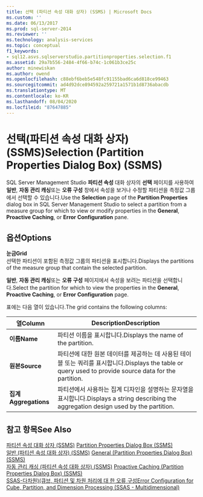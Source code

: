 ```yaml
---
title: 선택 (파티션 속성 대화 상자) (SSMS) | Microsoft Docs
ms.custom: ''
ms.date: 06/13/2017
ms.prod: sql-server-2014
ms.reviewer: ''
ms.technology: analysis-services
ms.topic: conceptual
f1_keywords:
- sql12.asvs.sqlserverstudio.partitionproperties.selection.f1
ms.assetid: 29a7b556-2484-4f66-b74c-1c061b3ce25c
author: minewiskan
ms.author: owend
ms.openlocfilehash: c88ebf6beb5e548fc91155bad6ca6d818ce99463
ms.sourcegitcommit: ad4d92dce894592a259721a1571b1d8736abacdb
ms.translationtype: MT
ms.contentlocale: ko-KR
ms.lasthandoff: 08/04/2020
ms.locfileid: "87647885"
---
```

# <a name="selection-partition-properties-dialog-box-ssms"></a><span data-ttu-id="1045f-102">선택(파티션 속성 대화 상자)(SSMS)</span><span class="sxs-lookup"><span data-stu-id="1045f-102">Selection (Partition Properties Dialog Box) (SSMS)</span></span>
  <span data-ttu-id="1045f-103">SQL Server Management Studio **파티션 속성** 대화 상자의 **선택** 페이지를 사용하여 **일반**, **자동 관리 캐싱**또는 **오류 구성** 창에서 속성을 보거나 수정할 파티션을 측정값 그룹에서 선택할 수 있습니다.</span><span class="sxs-lookup"><span data-stu-id="1045f-103">Use the **Selection** page of the **Partition Properties** dialog box in SQL Server Management Studio to select a partition from a measure group for which to view or modify properties in the **General**, **Proactive Caching**, or **Error Configuration** pane.</span></span>  
  
## <a name="options"></a><span data-ttu-id="1045f-104">옵션</span><span class="sxs-lookup"><span data-stu-id="1045f-104">Options</span></span>  
 <span data-ttu-id="1045f-105">**눈금**</span><span class="sxs-lookup"><span data-stu-id="1045f-105">**Grid**</span></span>  
 <span data-ttu-id="1045f-106">선택한 파티션이 포함된 측정값 그룹의 파티션을 표시합니다.</span><span class="sxs-lookup"><span data-stu-id="1045f-106">Displays the partitions of the measure group that contain the selected partition.</span></span>  
  
 <span data-ttu-id="1045f-107">**일반**, **자동 관리 캐싱**또는 **오류 구성** 페이지에서 속성을 보려는 파티션을 선택합니다.</span><span class="sxs-lookup"><span data-stu-id="1045f-107">Select the partition for which to view the properties in the **General**, **Proactive Caching**, or **Error Configuration** page.</span></span>  
  
 <span data-ttu-id="1045f-108">표에는 다음 열이 있습니다.</span><span class="sxs-lookup"><span data-stu-id="1045f-108">The grid contains the following columns:</span></span>  
  
|<span data-ttu-id="1045f-109">열</span><span class="sxs-lookup"><span data-stu-id="1045f-109">Column</span></span>|<span data-ttu-id="1045f-110">Description</span><span class="sxs-lookup"><span data-stu-id="1045f-110">Description</span></span>|  
|------------|-----------------|  
|<span data-ttu-id="1045f-111">**이름**</span><span class="sxs-lookup"><span data-stu-id="1045f-111">**Name**</span></span>|<span data-ttu-id="1045f-112">파티션 이름을 표시합니다.</span><span class="sxs-lookup"><span data-stu-id="1045f-112">Displays the name of the partition.</span></span>|  
|<span data-ttu-id="1045f-113">**원본**</span><span class="sxs-lookup"><span data-stu-id="1045f-113">**Source**</span></span>|<span data-ttu-id="1045f-114">파티션에 대한 원본 데이터를 제공하는 데 사용된 테이블 또는 쿼리를 표시합니다.</span><span class="sxs-lookup"><span data-stu-id="1045f-114">Displays the table or query used to provide source data for the partition.</span></span>|  
|<span data-ttu-id="1045f-115">**집계**</span><span class="sxs-lookup"><span data-stu-id="1045f-115">**Aggregations**</span></span>|<span data-ttu-id="1045f-116">파티션에서 사용하는 집계 디자인을 설명하는 문자열을 표시합니다.</span><span class="sxs-lookup"><span data-stu-id="1045f-116">Displays a string describing the aggregation design used by the partition.</span></span>|  
  
## <a name="see-also"></a><span data-ttu-id="1045f-117">참고 항목</span><span class="sxs-lookup"><span data-stu-id="1045f-117">See Also</span></span>  
 <span data-ttu-id="1045f-118">[파티션 속성 대화 상자 &#40;SSMS&#41;](partition-properties-dialog-box-ssms.md) </span><span class="sxs-lookup"><span data-stu-id="1045f-118">[Partition Properties Dialog Box &#40;SSMS&#41;](partition-properties-dialog-box-ssms.md) </span></span>  
 <span data-ttu-id="1045f-119">[일반 &#40;파티션 속성 대화 상자&#41; &#40;SSMS&#41;](general-partition-properties-dialog-box-ssms.md) </span><span class="sxs-lookup"><span data-stu-id="1045f-119">[General &#40;Partition Properties Dialog Box&#41; &#40;SSMS&#41;](general-partition-properties-dialog-box-ssms.md) </span></span>  
 <span data-ttu-id="1045f-120">[자동 관리 캐싱 &#40;파티션 속성 대화 상자&#41; &#40;SSMS&#41;](proactive-caching-partition-properties-dialog-box-ssms.md) </span><span class="sxs-lookup"><span data-stu-id="1045f-120">[Proactive Caching &#40;Partition Properties Dialog Box&#41; &#40;SSMS&#41;](proactive-caching-partition-properties-dialog-box-ssms.md) </span></span>  
 [<span data-ttu-id="1045f-121">SSAS-다차원&#41;&#40;큐브, 파티션 및 차원 처리에 대 한 오류 구성</span><span class="sxs-lookup"><span data-stu-id="1045f-121">Error Configuration for Cube, Partition, and Dimension Processing &#40;SSAS - Multidimensional&#41;</span></span>](multidimensional-models/error-configuration-for-cube-partition-and-dimension-processing.md)  
  
  
